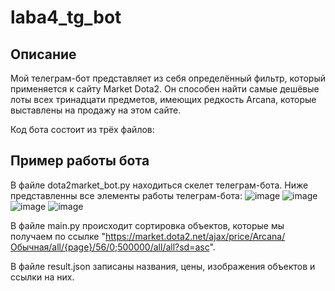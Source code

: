 # laba4_tg_bot

## Описание

Мой телеграм-бот представляет из себя определённый фильтр, который применяется к сайту Market Dota2. Он способен найти самые дешёвые лоты всех тринадцати предметов, имеющих редкость Arcana, которые выставлены на продажу на этом сайте. 

Код бота состоит из трёх файлов:

## Пример работы бота

В файле dota2market_bot.py находиться скелет телеграм-бота. Ниже представленны все элементы работы телеграм-бота:
![image](https://github.com/VLADOSDUDOS/laba4_tg_bot/assets/146865995/97475532-aaa8-43d8-af87-1ad7fcdcc5c7)
![image](https://github.com/VLADOSDUDOS/laba4_tg_bot/assets/146865995/3d4bdd12-f244-4b6b-bb33-c61519d1c3c1)
![image](https://github.com/VLADOSDUDOS/laba4_tg_bot/assets/146865995/7a877219-bf77-43fa-bbc3-0a916fa78224)
![image](https://github.com/VLADOSDUDOS/laba4_tg_bot/assets/146865995/1dbfd6bc-4395-4202-a949-7482b6bb7969)

В файле main.py происходит сортировка объектов, которые мы получаем по ссылке "https://market.dota2.net/ajax/price/Arcana/Обычная/all/{page}/56/0;500000/all/all?sd=asc".


В файле result.json записаны названия, цены, изображения объектов и ссылки на них.


